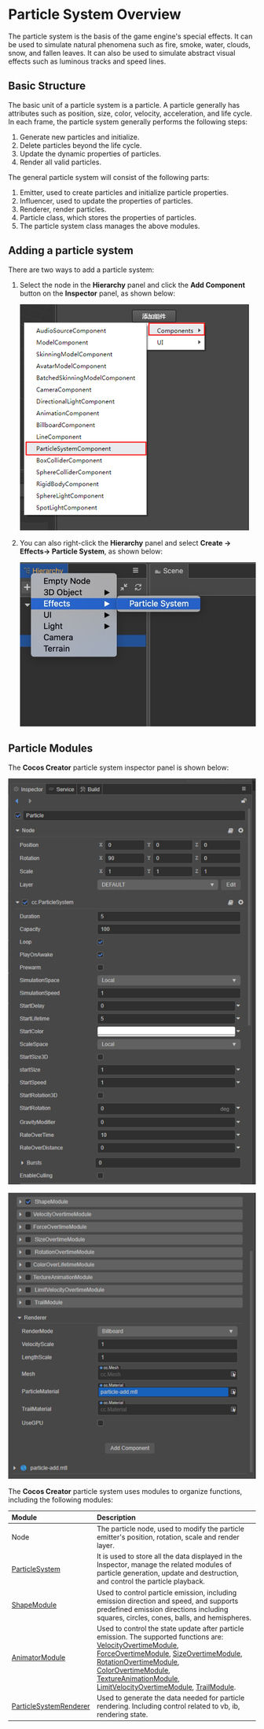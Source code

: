 # Particle System Overview

The particle system is the basis of the game engine's special effects. It can be used to simulate natural phenomena such as fire, smoke, water, clouds, snow, and fallen leaves. It can also be used to simulate abstract visual effects such as luminous tracks and speed lines.

## Basic Structure

The basic unit of a particle system is a particle. A particle generally has attributes such as position, size, color, velocity, acceleration, and life cycle. In each frame, the particle system generally performs the following steps:

1. Generate new particles and initialize.
2. Delete particles beyond the life cycle.
3. Update the dynamic properties of particles.
4. Render all valid particles.

The general particle system will consist of the following parts:

1. Emitter, used to create particles and initialize particle properties.
2. Influencer, used to update the properties of particles.
3. Renderer, render particles.
4. Particle class, which stores the properties of particles.
5. The particle system class manages the above modules.

## Adding a particle system

There are two ways to add a particle system:

1. Select the node in the __Hierarchy__ panel and click the __Add Component__ button on the __Inspector__ panel, as shown below:

    ![new_ParticleSystemComponent](particle-system/new_ParticleSystemComponent.png)

2. You can also right-click the **Hierarchy** panel and select __Create -> Effects-> Particle System__, as shown below:

    ![new_ParticleSystemComponent Node](particle-system/new_ParticleSystemComponent_node.png)

## Particle Modules

The __Cocos Creator__ particle system inspector panel is shown below:

![](particle-system/inspector_1.png)

![](particle-system/inspector_2.png)

The __Cocos Creator__ particle system uses modules to organize functions, including the following modules:

| Module | Description |
| :--- | :--- |
| Node | The particle node, used to modify the particle emitter's position, rotation, scale and render layer. |
| [ParticleSystem](main-module.md) | It is used to store all the data displayed in the Inspector, manage the related modules of particle generation, update and destruction, and control the particle playback. |
| [ShapeModule](emitter.md) | Used to control particle emission, including emission direction and speed, and supports predefined emission directions including squares, circles, cones, balls, and hemispheres. |
| [AnimatorModule](module.md) |  Used to control the state update after particle emission. The supported functions are: [VelocityOvertimeModule](velocity-module.md), [ForceOvertimeModule](force-module.md), [SizeOvertimeModule](size-module.md), [RotationOvertimeModule](rotation-module.md), [ColorOvertimeModule](color-module.md), [TextureAnimationModule](texture-animation-module.md), [LimitVelocityOvertimeModule](limit-velocity-module.md), [TrailModule](trail-module.md). |
| [ParticleSystemRenderer](renderer.md) |  Used to generate the data needed for particle rendering. Including control related to vb, ib, rendering state. |
